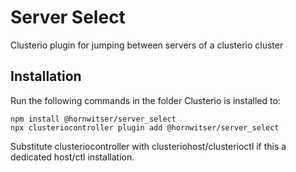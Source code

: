 # Server Select
Clusterio plugin for jumping between servers of a clusterio cluster


## Installation
Run the following commands in the folder Clusterio is installed to:

    npm install @hornwitser/server_select
    npx clusteriocontroller plugin add @hornwitser/server_select

Substitute clusteriocontroller with clusteriohost/clusterioctl if this a dedicated host/ctl installation.

